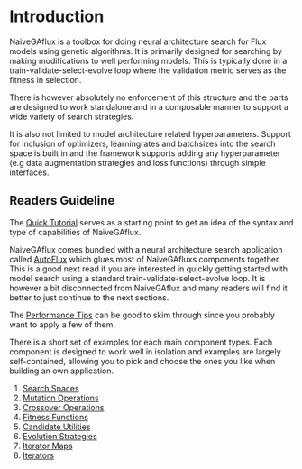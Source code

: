 # Introduction

NaiveGAflux is a toolbox for doing neural architecture search for Flux models using genetic algorithms. 
It is primarily designed for searching by making modifications to well performing models. This is typically 
done in a train-validate-select-evolve loop where the validation metric serves as the fitness in selection.

There is however absolutely no enforcement of this structure and the parts are designed to work standalone
and in a composable manner to support a wide variety of search strategies.

It is also not limited to model architecture related hyperparameters. Support for inclusion of optimizers,
learningrates and batchsizes into the search space is built in and the framework supports adding any 
hyperparameter (e.g data augmentation strategies and loss functions) through simple interfaces.

## Readers Guideline

The [Quick Tutorial](@ref) serves as a starting point to get an idea of the syntax and type of capabilities of NaiveGAflux.

NaiveGAflux comes bundled with a neural architecture search application called [AutoFlux](@ref) which glues most of NaiveGAfluxs components together. 
This is a good next read if you are interested in quickly getting started with model search using a standard train-validate-select-evolve loop. 
It is however a bit disconnected from NaiveGAflux and many readers will find it better to just continue to the next sections.

The [Performance Tips](@ref) can be good to skim through since you probably want to apply a few of them.

There is a short set of examples for each main component types. Each component is designed to work well in isolation and examples are largely 
self-contained, allowing you to pick and choose the ones you like when building an own application.

1. [Search Spaces](@ref)
2. [Mutation Operations](@ref)
3. [Crossover Operations](@ref)
4. [Fitness Functions](@ref)
5. [Candidate Utilities](@ref)
6. [Evolution Strategies](@ref)
7. [Iterator Maps](@ref) 
8. [Iterators](@ref)





